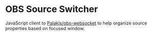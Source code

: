 # OBS Source Switcher

JavaScript client to [Palakis/obs-websocket](https://github.com/Palakis/obs-websocket) to help organize source properties based on focused window.

